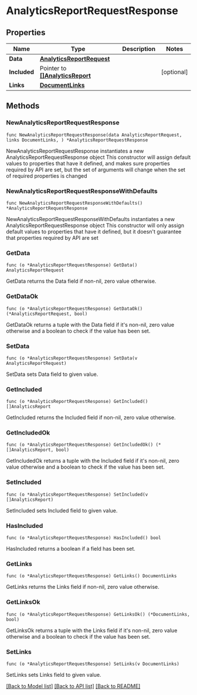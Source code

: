 # AnalyticsReportRequestResponse

## Properties

Name | Type | Description | Notes
------------ | ------------- | ------------- | -------------
**Data** | [**AnalyticsReportRequest**](AnalyticsReportRequest.md) |  | 
**Included** | Pointer to [**[]AnalyticsReport**](AnalyticsReport.md) |  | [optional] 
**Links** | [**DocumentLinks**](DocumentLinks.md) |  | 

## Methods

### NewAnalyticsReportRequestResponse

`func NewAnalyticsReportRequestResponse(data AnalyticsReportRequest, links DocumentLinks, ) *AnalyticsReportRequestResponse`

NewAnalyticsReportRequestResponse instantiates a new AnalyticsReportRequestResponse object
This constructor will assign default values to properties that have it defined,
and makes sure properties required by API are set, but the set of arguments
will change when the set of required properties is changed

### NewAnalyticsReportRequestResponseWithDefaults

`func NewAnalyticsReportRequestResponseWithDefaults() *AnalyticsReportRequestResponse`

NewAnalyticsReportRequestResponseWithDefaults instantiates a new AnalyticsReportRequestResponse object
This constructor will only assign default values to properties that have it defined,
but it doesn't guarantee that properties required by API are set

### GetData

`func (o *AnalyticsReportRequestResponse) GetData() AnalyticsReportRequest`

GetData returns the Data field if non-nil, zero value otherwise.

### GetDataOk

`func (o *AnalyticsReportRequestResponse) GetDataOk() (*AnalyticsReportRequest, bool)`

GetDataOk returns a tuple with the Data field if it's non-nil, zero value otherwise
and a boolean to check if the value has been set.

### SetData

`func (o *AnalyticsReportRequestResponse) SetData(v AnalyticsReportRequest)`

SetData sets Data field to given value.


### GetIncluded

`func (o *AnalyticsReportRequestResponse) GetIncluded() []AnalyticsReport`

GetIncluded returns the Included field if non-nil, zero value otherwise.

### GetIncludedOk

`func (o *AnalyticsReportRequestResponse) GetIncludedOk() (*[]AnalyticsReport, bool)`

GetIncludedOk returns a tuple with the Included field if it's non-nil, zero value otherwise
and a boolean to check if the value has been set.

### SetIncluded

`func (o *AnalyticsReportRequestResponse) SetIncluded(v []AnalyticsReport)`

SetIncluded sets Included field to given value.

### HasIncluded

`func (o *AnalyticsReportRequestResponse) HasIncluded() bool`

HasIncluded returns a boolean if a field has been set.

### GetLinks

`func (o *AnalyticsReportRequestResponse) GetLinks() DocumentLinks`

GetLinks returns the Links field if non-nil, zero value otherwise.

### GetLinksOk

`func (o *AnalyticsReportRequestResponse) GetLinksOk() (*DocumentLinks, bool)`

GetLinksOk returns a tuple with the Links field if it's non-nil, zero value otherwise
and a boolean to check if the value has been set.

### SetLinks

`func (o *AnalyticsReportRequestResponse) SetLinks(v DocumentLinks)`

SetLinks sets Links field to given value.



[[Back to Model list]](../README.md#documentation-for-models) [[Back to API list]](../README.md#documentation-for-api-endpoints) [[Back to README]](../README.md)


